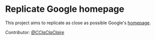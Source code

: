 # Replicate Google homepage

This project aims to replicate as close as possible Google's [homepage](https://www.google.fr). 



*Contributor: [@CClaClaClaire](https://www.twitter.com/cclaclaclaire)*
